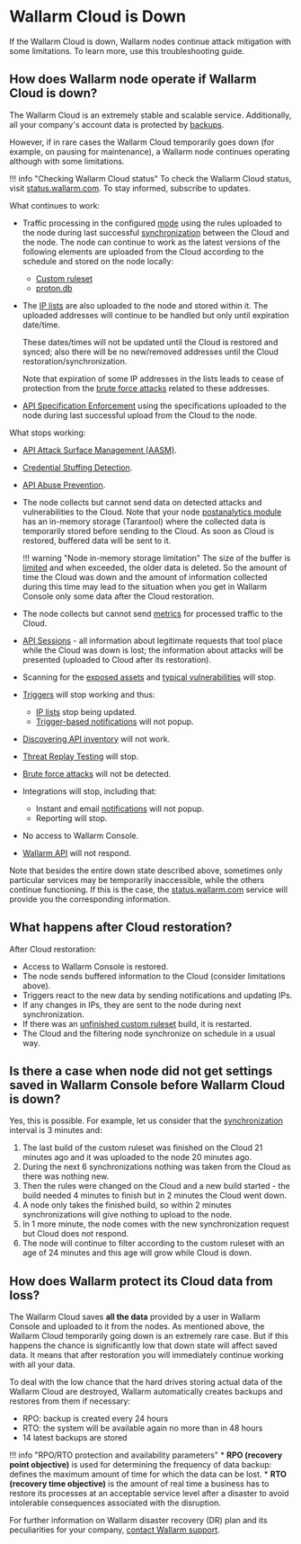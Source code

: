 # Wallarm Cloud is Down

If the Wallarm Cloud is down, Wallarm nodes continue attack mitigation with some limitations. To learn more, use this troubleshooting guide.

## How does Wallarm node operate if Wallarm Cloud is down?

The Wallarm Cloud is an extremely stable and scalable service. Additionally, all your company's account data is protected by [backups](#how-does-wallarm-protect-its-cloud-data-from-loss).

However, if in rare cases the Wallarm Cloud temporarily goes down (for example, on pausing for maintenance), a Wallarm node continues operating although with some limitations.

!!! info "Checking Wallarm Cloud status"
    To check the Wallarm Cloud status, visit [status.wallarm.com](https://status.wallarm.com/). To stay informed, subscribe to updates.

What continues to work:

* Traffic processing in the configured [mode](../admin-en/configure-wallarm-mode.md#available-filtration-modes) using the rules uploaded to the node during last successful [synchronization](../admin-en/configure-cloud-node-synchronization-en.md) between the Cloud and the node. The node can continue to work as the latest versions of the following elements are uploaded from the Cloud according to the schedule and stored on the node locally:

    * [Custom ruleset](../user-guides/rules/rules.md#ruleset-lifecycle)
    * [proton.db](../about-wallarm/protecting-against-attacks.md#library-libproton)

* The [IP lists](../user-guides/ip-lists/overview.md) are also uploaded to the node and stored within it. The uploaded addresses will continue to be handled but only until expiration date/time.

    These dates/times will not be updated until the Cloud is restored and synced; also there will be no new/removed addresses until the Cloud restoration/synchronization.

    Note that expiration of some IP addresses in the lists leads to cease of protection from the [brute force attacks](../admin-en/configuration-guides/protecting-against-bruteforce.md) related to these addresses.

* [API Specification Enforcement](../api-specification-enforcement/overview.md) using the specifications uploaded to the node during last successful upload from the Cloud to the node.

What stops working:

* [API Attack Surface Management (AASM)](../api-attack-surface/overview.md).
* [Credential Stuffing Detection](../about-wallarm/credential-stuffing.md).
* [API Abuse Prevention](../api-abuse-prevention/overview.md).
* The node collects but cannot send data on detected attacks and vulnerabilities to the Cloud. Note that your node [postanalytics module](../admin-en/installation-postanalytics-en.md) has an in-memory storage (Tarantool) where the collected data is temporarily stored before sending to the Cloud. As soon as Cloud is restored, buffered data will be sent to it.

    !!! warning "Node in-memory storage limitation"
        The size of the buffer is [limited](../admin-en/configuration-guides/allocate-resources-for-node.md#tarantool) and when exceeded, the older data is deleted. So the amount of time the Cloud was down and the amount of information collected during this time may lead to the situation when you get in Wallarm Console only some data after the Cloud restoration.

* The node collects but cannot send [metrics](../admin-en/configure-statistics-service.md) for processed traffic to the Cloud.
* [API Sessions](../api-sessions/overview.md) - all information about legitimate requests that tool place while the Cloud was down is lost; the information about attacks will be presented (uploaded to Cloud after its restoration).
* Scanning for the [exposed assets](../user-guides/scanner.md) and [typical vulnerabilities](../user-guides/vulnerabilities.md) will stop.
* [Triggers](../user-guides/triggers/triggers.md) will stop working and thus:
    * [IP lists](../user-guides/ip-lists/overview.md) stop being updated.
    * [Trigger-based notifications](../user-guides/triggers/triggers.md) will not popup.
* [Discovering API inventory](../api-discovery/overview.md) will not work.
* [Threat Replay Testing](../about-wallarm/detecting-vulnerabilities.md#threat-replay-testing) will stop.
* [Brute force attacks](../admin-en/configuration-guides/protecting-against-bruteforce.md) will not be detected.
* Integrations will stop, including that:
    * Instant and email [notifications](../user-guides/settings/integrations/integrations-intro.md) will not popup.
    * Reporting will stop.
* No access to Wallarm Console.
* [Wallarm API](../api/overview.md) will not respond.

Note that besides the entire down state described above, sometimes only particular services may be temporarily inaccessible, while the others continue functioning. If this is the case, the [status.wallarm.com](https://status.wallarm.com/) service will provide you the corresponding information.

## What happens after Cloud restoration?

After Cloud restoration:

* Access to Wallarm Console is restored.
* The node sends buffered information to the Cloud (consider limitations above).
* Triggers react to the new data by sending notifications and updating IPs.
* If any changes in IPs, they are sent to the node during next synchronization.
* If there was an [unfinished custom ruleset](#is-there-a-case-when-node-did-not-get-settings-saved-in-wallarm-console-before-wallarm-cloud-is-down) build, it is restarted.
* The Cloud and the filtering node synchronize on schedule in a usual way.

## Is there a case when node did not get settings saved in Wallarm Console before Wallarm Cloud is down?

Yes, this is possible. For example, let us consider that the [synchronization](../admin-en/configure-cloud-node-synchronization-en.md) interval is 3 minutes and:

1. The last build of the custom ruleset was finished on the Cloud 21 minutes ago and it was uploaded to the node 20 minutes ago.
2. During the next 6 synchronizations nothing was taken from the Cloud as there was nothing new.
3. Then the rules were changed on the Cloud and a new build started - the build needed 4 minutes to finish but in 2 minutes the Cloud went down.
4. A node only takes the finished build, so within 2 minutes synchronizations will give nothing to upload to the node.
5. In 1 more minute, the node comes with the new synchronization request but Cloud does not respond.
6. The node will continue to filter according to the custom ruleset with an age of 24 minutes and this age will grow while Cloud is down.

## How does Wallarm protect its Cloud data from loss?

The Wallarm Cloud saves **all the data** provided by a user in Wallarm Console and uploaded to it from the nodes. As mentioned above, the Wallarm Cloud temporarily going down is an extremely rare case. But if this happens the chance is significantly low that down state will affect saved data. It means that after restoration you will immediately continue working with all your data.

To deal with the low chance that the hard drives storing actual data of the Wallarm Cloud are destroyed, Wallarm automatically creates backups and restores from them if necessary:

* RPO: backup is created every 24 hours
* RTO: the system will be available again no more than in 48 hours
* 14 latest backups are stored

!!! info "RPO/RTO protection and availability parameters"
    * **RPO (recovery point objective)** is used for determining the frequency of data backup: defines the maximum amount of time for which the data can be lost.
    * **RTO (recovery time objective)** is the amount of real time a business has to restore its processes at an acceptable service level after a disaster to avoid intolerable consequences associated with the disruption.

For further information on Wallarm disaster recovery (DR) plan and its peculiarities for your company, [contact Wallarm support](mailto:support@wallarm.com).
